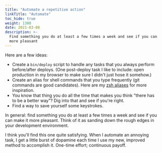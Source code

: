 ```yaml
---
title: "Automate a repetitive action"
linkTitle: "Automate"
toc_hide: true
weight: 1300
date: 2021-03-08
description: >-
  Find something you do at least a few times a week and see if you can make it
  more pleasant
---
```


Here are a few ideas:

- Create a `bin/deploy` script to handle any tasks that you always perform
  before/after deploys. (One post-deploy task I like to include: open
  production in my browser to make sure I didn't just hose it somehow.)
- Create an alias for shell commands that you type frequently (git commands are
  good candidates). Here are my [zsh
  aliases](https://github.com/r00k/dotfiles/blob/master/zsh/aliases) for more
  inspiration.
- You know that thing you do all the time that makes you think "there has to be
  a better way"? Dig into that and see if you're right.
- Find a way to save yourself some keystrokes.

In general: find something you do at least a few times a week and see if you
can make it more pleasant. Think of it as sanding down the rough edges in your
development environment.

I think you'll find this one quite satisfying. When I automate an annoying
task, I get a little burst of dopamine each time I use my new, improved method
to accomplish it. One-time effort; continuous payoff.
